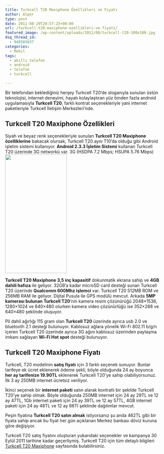```yaml
---
title: Turkcell T20 Maxiphone Özellikleri ve Fiyatı
author: Alper
type: post
date: 2011-08-29T20:57:25+00:00
url: /turkcell-t20-maxiphone-ozellikleri-ve-fiyati/
featured_image: /wp-content/uploads/2011/08/turkcell-t20-100x100.jpg
dsq_thread_id:
  - 948585037
categories:
  - Mobil
tags:
  - akıllı telefon
  - android
  - telefon
  - turkcell

---
```

Bir telefondan beklediğiniz herşey Turkcell T20&#8217;de sloganıyla sunulan üstün teknolojisi, internet deneyimi, hayatı kolaylaştıran yüz binden fazla android uygulamasıyla **Turkcell T20**, farklı kontrat seçenekleriyle yani internet paketleriyle Turkcell İletişim Merkezleri&#8217;nde.

## Turkcell T20 Maxiphone Özellikleri

Siyah ve beyaz renk seçenekleriyle sunulan **Turkcell T20 Maxiphone özelliklerine** bakacak olursak, Turkcell T20 aynı T10&#8217;da olduğu gibi Android işletim sistemi kullanıyor. **Android 2.3.3 İşletim Sistemi** kullanan Turkcell T20 üzerinde 3G networkü var. 3G (HSDPA 7.2 Mbps; HSUPA 5.76 Mbps)  
<img class="alignright size-full wp-image-6655" title="turkcell-t20" src="https://www.murekkep.org/wp-content/uploads/2011/08/turkcell-t20.jpg" alt="" width="200" height="384" srcset="https://www.murekkep.org/wp-content/uploads/2011/08/turkcell-t20.jpg 200w, https://www.murekkep.org/wp-content/uploads/2011/08/turkcell-t20-156x300.jpg 156w" sizes="(max-width: 200px) 100vw, 200px" /> 

**Turkcell T20 Maxiphone 3,5 inç kapasitif** dokunmatik ekrana sahip ve **4GB dahili hafıza** ile geliyor. 32GB’a kadar microSD card desteği sunan Turkcell T20 üzerinde **Qualcomm 600Mhz işlemci** var. Turkcell T20 512MB ROM ve 256MB RAM ile geliyor. Dijital Pusula ile GPS modülü mevcut. Arkada **5MP kamerası bulunan Turkcell T20**&#8216;nin kamera resim çözünürüğü 2048×1536, 1280×1024 ve 640×480 olurken kamera video çözünürlüğü ise 352×288 ve 640×480 şeklinde oluşuyor.

Pil dahil ağırlığı 115 gram olan **Turkcell T20** üzerinde ayrıca usb 2.0 ve bluetooth 2.1 desteği bulunuyor. Kablosuz ağlara yönelik Wi-Fi 802.11 b/g/n içeren Turkcell T20 üzerinde ayrıca 3G ağını kablosuz üzerinden paylaşma imkanı sağlayan **Wi-Fi Hot spot** desteği bulunuyor.

## Turkcell T20 Maxiphone Fiyatı

Turkcell, T20 modelinin **satış fiyatı** için 3 farklı seçenek sunuyor. Bunlar tarifeye ek ücret eklenerek ödeme şekli, böyle olduğunda 24 ay boyunca **her ay tarifenize 19.90TL** eklenerek Turkcell T20&#8217;ye sahip olabiliyorsunuz. İlk 3 ay 250MB internet ücretsiz veriliyor.

İkinci seçenek bir **internet paketi** satın alarak kontratlı bir şekilde Turkcell T20&#8217;ye sahip olmak. Böyle olduğunda 250MB internet için 24 ay 29TL ve 12 ay 47TL, 1Gb internet paketi için 24 ay 39TL ve 12 ay 57TL, 4GB internet paketi için 24 ay 48TL ve 12 ay 66Tl şeklinde dağılımlar mevcut.

Peşin fiyatına **Turkcell T20 satın almak** istiyorsanız şu anda 462TL gibi bir fiyata sahip ancak bu fiyat her gün açıklanan Merkez bankası döviz kuruna göre değişiyor.

Turkcell T20 satış fiyatını oluşturan yukarıdaki seçenekler ve kampanya 30 Eylül 2011 tarihine kadar geçerliymiş. Turkcell T20 için tüm detaylı bilgileri <a href="https://www.turkcell.com.tr/bireysel/cihazlar/Sayfalar/ceptelefonlari/turkcell-t20.aspx" target="_blank">Turkcell T20 Maxiphone</a> sayfasında bulabilirsiniz.
